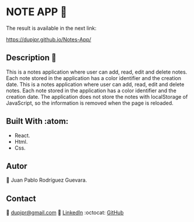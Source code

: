 # NOTE APP :rocket:

The result is available in the next link:

https://dupjpr.github.io/Notes-App/

## Description :notebook_with_decorative_cover:

This is a notes application where user can add, read, edit and delete notes. Each note stored in the application has a color identifier and the creation date. This is a notes application where user can add, read, edit and delete notes. Each note stored in the application has a color identifier and the creation date.
The application does not store the notes with localStorage of JavaScript, so the information is removed when the page is reloaded.

## Built With :atom:

* React.
* Html.
* Css.

## Autor

:man: Juan Pablo Rodríguez Guevara.

## Contact

:email: dupjpr@gmail.com
:briefcase: [LinkedIn](https://www.linkedin.com/in/juanp-rodr%C3%ADguez/)
:octocat: [GitHub](https://github.com/dupjpr) 

